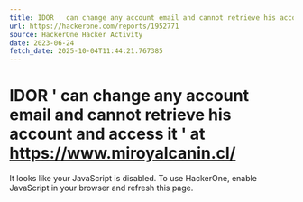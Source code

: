 ```yaml
---
title: IDOR ' can change any account email and cannot retrieve his account and access it ' at https://www.miroyalcanin.cl/
url: https://hackerone.com/reports/1952771
source: HackerOne Hacker Activity
date: 2023-06-24
fetch_date: 2025-10-04T11:44:21.767385
---
```


# IDOR ' can change any account email and cannot retrieve his account and access it ' at https://www.miroyalcanin.cl/

It looks like your JavaScript is disabled. To use HackerOne, enable JavaScript in your browser and refresh this page.